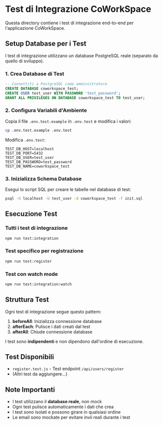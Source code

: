 # Test di Integrazione CoWorkSpace

Questa directory contiene i test di integrazione end-to-end per l'applicazione CoWorkSpace.

## Setup Database per i Test

I test di integrazione utilizzano un database PostgreSQL reale (separato da quello di sviluppo).

### 1. Crea Database di Test

```sql
-- Connettiti a PostgreSQL come amministratore
CREATE DATABASE coworkspace_test;
CREATE USER test_user WITH PASSWORD 'test_password';
GRANT ALL PRIVILEGES ON DATABASE coworkspace_test TO test_user;
```

### 2. Configura Variabili d'Ambiente

Copia il file `.env.test.example` in `.env.test` e modifica i valori:

```bash
cp .env.test.example .env.test
```

Modifica `.env.test`:
```env
TEST_DB_HOST=localhost
TEST_DB_PORT=5432
TEST_DB_USER=test_user
TEST_DB_PASSWORD=test_password
TEST_DB_NAME=coworkspace_test
```

### 3. Inizializza Schema Database

Esegui lo script SQL per creare le tabelle nel database di test:

```bash
psql -h localhost -U test_user -d coworkspace_test -f init.sql
```

## Esecuzione Test

### Tutti i test di integrazione
```bash
npm run test:integration
```

### Test specifico per registrazione
```bash
npm run test:register
```

### Test con watch mode
```bash
npm run test:integration:watch
```

## Struttura Test

Ogni test di integrazione segue questo pattern:

1. **beforeAll**: Inizializza connessione database
2. **afterEach**: Pulisce i dati creati dal test
3. **afterAll**: Chiude connessione database

I test sono **indipendenti** e non dipendono dall'ordine di esecuzione.

## Test Disponibili

- `register.test.js` - Test endpoint `/api/users/register`
- (Altri test da aggiungere...)

## Note Importanti

- I test utilizzano il **database reale**, non mock
- Ogni test pulisce automaticamente i dati che crea
- I test sono isolati e possono girare in qualsiasi ordine
- Le email sono mockate per evitare invii reali durante i test